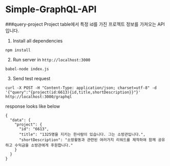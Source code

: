 # Simple-GraphQL-API

###query-project
Project table에서 특정 id를 가진 프로젝트 정보를 가져오는 API입니다.

1. Install all dependencies
  ```
  npm install
  ```

2. Run server in `http://localhost:3000`
  ```
  babel-node index.js
  ```
3. Send test request

  ```
  curl -X POST -H "Content-Type: application/json; charset=utf-8" -d '{"query":"{project(id:6613){id,title,shortDescription}}"}' http://localhost:3000/graphql
  ```
response looks like below
  
  ```
  {
    "data": {
      "project": {
        "id": "6613",
        "title": "1325명을 지키는 한사람이 있습니다. 그는 소방관입니다.",
        "shortDescription": "소방활동과 관련된 여러가지 리워드를 제작하여 함께 공유하고 수익금을 소방관에게 후원합니다."
      }
    }
  }
  ```
